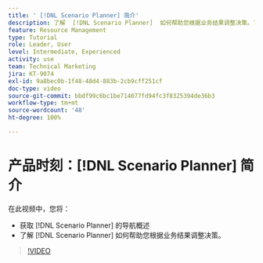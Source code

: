 ```yaml
---
title: ' [!DNL Scenario Planner] 简介'
description: 了解  [!DNL Scenario Planner]  如何帮助您根据业务结果调整决策。了解如何导航  [!DNL Scenario Planner]。
feature: Resource Management
type: Tutorial
role: Leader, User
level: Intermediate, Experienced
activity: use
team: Technical Marketing
jira: KT-9074
exl-id: 9a8bec0b-1f48-48d4-883b-2cb9cff251cf
doc-type: video
source-git-commit: bbdf99c6bc1be714077fd94fc3f8325394de36b3
workflow-type: tm+mt
source-wordcount: '48'
ht-degree: 100%

---
```


# 产品时刻：[!DNL Scenario Planner] 简介

在此视频中，您将：

* 获取 [!DNL Scenario Planner] 的导航概述
* 了解 [!DNL Scenario Planner] 如何帮助您根据业务结果调整决策。

>[!VIDEO](https://video.tv.adobe.com/v/335316/?quality=12&learn=on&enablevpops=1)
